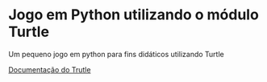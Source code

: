 # Jogo em Python utilizando o módulo Turtle

Um pequeno jogo em python para fins didáticos utilizando Turtle

[Documentação do Trutle](https://docs.python.org/3.3/library/turtle.html?highlight=turtle)


